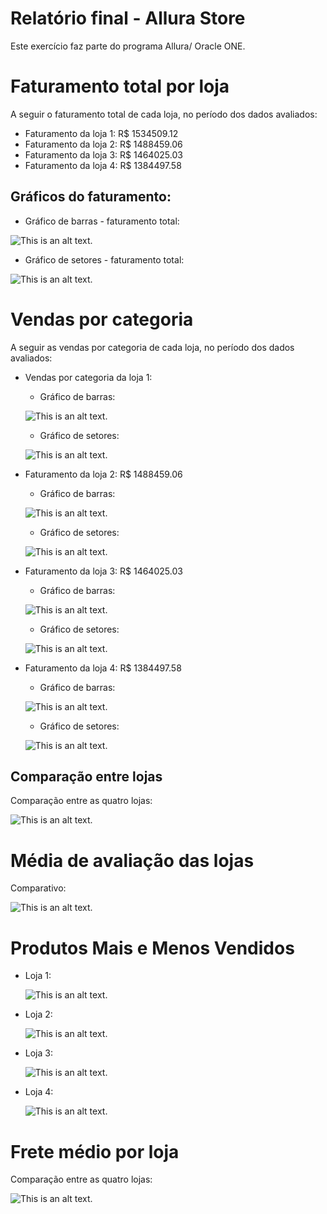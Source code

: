 # Relatório final - Allura Store
Este exercício faz parte do programa Allura/ Oracle ONE.

# Faturamento total por loja

A seguir o faturamento total de cada loja, no período dos dados avaliados: 
* Faturamento da loja 1: R$ 1534509.12 
* Faturamento da loja 2: R$ 1488459.06 
* Faturamento da loja 3: R$ 1464025.03 
* Faturamento da loja 4: R$ 1384497.58 

## Gráficos do faturamento:
* Gráfico de barras - faturamento total:
  
![This is an alt text.](/images/faturamento_barras.png "Gráfico de barras - faturamento total.")

* Gráfico de setores - faturamento total:
  
![This is an alt text.](/images/faturamento_pizza.png "Gráfico de setores - faturamento total.")

# Vendas por categoria

A seguir as vendas por categoria de cada loja, no período dos dados avaliados: 

* Vendas por categoria da loja 1:
    * Gráfico de barras:
 
    ![This is an alt text.](/images/loja1_vendas_categ_barras.png "Gráfico")

    * Gráfico de setores:
  
    ![This is an alt text.](/images/loja1_vendas_categ_setores.png "Gráfico")


* Faturamento da loja 2: R$ 1488459.06
   * Gráfico de barras:
 
    ![This is an alt text.](/images/loja2_vendas_categ_barras.png "Gráfico")

    * Gráfico de setores:
  
    ![This is an alt text.](/images/loja2_vendas_categ_setores.png "Gráfico")

  
* Faturamento da loja 3: R$ 1464025.03
   * Gráfico de barras:
 
    ![This is an alt text.](/images/loja3_vendas_categ_barras.png "Gráfico")

    * Gráfico de setores:
  
    ![This is an alt text.](/images/loja3_vendas_categ_setores.png "Gráfico")
  
* Faturamento da loja 4: R$ 1384497.58
     * Gráfico de barras:
 
    ![This is an alt text.](/images/loja4_vendas_categ_barras.png "Gráfico")
  
    * Gráfico de setores:
  
    ![This is an alt text.](/images/loja4_vendas_categ_setores.png "Gráfico")

## Comparação entre lojas
Comparação entre as quatro lojas: 

![This is an alt text.](/images/lojas_vendas_categ_barras.png "Gráfico")

# Média de avaliação das lojas
Comparativo:

![This is an alt text.](/images/media_avaliacao_lojas.png "Gráfico")

# Produtos Mais e Menos Vendidos

* Loja 1:
   
    ![This is an alt text.](/images/produtos_mais_vendidos_loja1.png "Gráfico")

* Loja 2:
   
    ![This is an alt text.](/images/produtos_mais_vendidos_loja2.png "Gráfico")

* Loja 3:
   
    ![This is an alt text.](/images/produtos_mais_vendidos_loja3.png "Gráfico")

* Loja 4:
   
    ![This is an alt text.](/images/produtos_mais_vendidos_loja4.png "Gráfico")

# Frete médio por loja

Comparação entre as quatro lojas: 

![This is an alt text.](/images/frete_medio.png "Gráfico")
  
